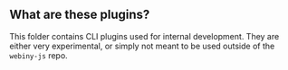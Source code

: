 ## What are these plugins?

This folder contains CLI plugins used for internal development. They are either very experimental, or simply not meant to be used outside of the `webiny-js` repo.

